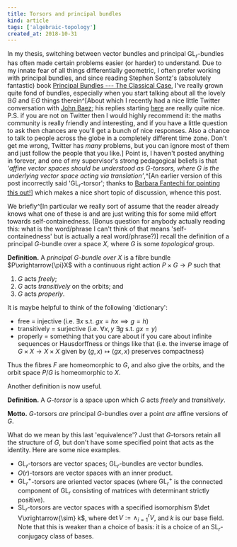 ```yaml
---
title: Torsors and principal bundles
kind: article
tags: ['algebraic-topology']
created_at: 2018-10-31
---
```


In my thesis, switching between vector bundles and principal $\mathrm{GL}_r$-bundles has often made certain problems easier (or harder) to understand.
Due to my innate fear of all things differentially geometric, I often prefer working with principal bundles, and since reading Stephen Sontz's (absolutely fantastic) book [Principal Bundles --- The Classical Case](https://www.springer.com/fr/book/9783319147642), I've really grown quite fond of bundles, especially when you start talking about all the lovely $\mathbb{B}G$ and $\mathbb{E}G$ things therein^[About which I recently had a nice little Twitter conversation with [John Baez](https://twitter.com/johncarlosbaez); his replies starting [here](https://twitter.com/johncarlosbaez/status/1056999200125157376) are really quite nice. P.S. if you are not on Twitter then I would highly recommend it: the maths community is really friendly and interesting, and if you have a little question to ask then chances are you'll get a bunch of nice responses. Also a chance to talk to people across the globe in a completely different time zone. Don't get me wrong, Twitter has _many_ problems, but you can ignore most of them and just follow the people that you like.]
Point is, I haven't posted anything in forever, and one of my supervisor's strong pedagogical beliefs is that _'affine vector spaces should be understood as $G$-torsors, where $G$ is the underlying vector space acting via translation'_,^[An earlier version of this post incorrectly said '$\mathrm{GL}_r$-torsor'; thanks to [Barbara Fantechi for pointing this out!](https://twitter.com/BarbaraFantechi/status/1057701336291123200)] which makes a nice short topic of discussion, whence this post.

<!-- more -->

We briefly^[In particular we really sort of assume that the reader already knows what one of these is and are just writing this for some mild effort towards self-containedness. (Bonus question for anybody actually reading this: what is the word/phrase I can't think of that means 'self-containedness' but is actually a real word/phrase?)] recall the definition of a principal $G$-bundle over a space $X$, where $G$ is some _topological_ group.

**Definition.** A _principal $G$-bundle over $X$_ is a fibre bundle $P\xrightarrow{\pi}X$ with a continuous right action $P\times G\to P$ such that

1. $G$ acts _freely_;
2. $G$ acts _transitively_ on the orbits; and
3. $G$ acts _properly_.

It is maybe helpful to think of the following 'dictionary':

+ free = injective (i.e. $\exists x$ s.t. $gx=hx\implies g=h$)
+ transitively = surjective (i.e. $\forall x,y$ $\exists g$ s.t. $gx=y$)
+ properly = something that you care about if you care about infinite sequences or Hausdorffness or things like that (i.e. the inverse image of $G\times X\to X\times X$ given by $(g,x)\mapsto(gx,x)$ preserves compactness)

Thus the fibres $F$ are homeomorphic to $G$, and also give the orbits, and the orbit space $P/G$ is homeomorphic to $X$.

Another definition is now useful.

**Definition.** A _$G$-torsor_ is a space upon which $G$ acts _freely_ and _transitively_.

**Motto.** $G$-torsors _are_ principal $G$-bundles over a point _are_ affine versions of $G$.

What do we mean by this last 'equivalence'?
Just that $G$-torsors retain all the structure of $G$, but don't have some specified point that acts as the identity.
Here are some nice examples.

+ $\mathrm{GL}_r$-torsors are vector spaces; $\mathrm{GL}_r$-bundles are vector bundles.
+ $O(r)$-torsors are vector spaces with an inner product.
+ $\mathrm{GL}_r^+$-torsors are oriented vector spaces (where $\mathrm{GL}_r^+$ is the connected component of $\mathrm{GL}_r$ consisting of matrices with determinant strictly positive).
+ $\mathrm{SL}_r$-torsors are vector spaces with a specified isomorphism $\det V\xrightarrow{\sim} k$, where $\det V:=\wedge_{i=1}^r V$, and $k$ is our base field. Note that this is weaker than a choice of basis: it is a choice of an $\mathrm{SL}_r$-conjugacy class of bases.
